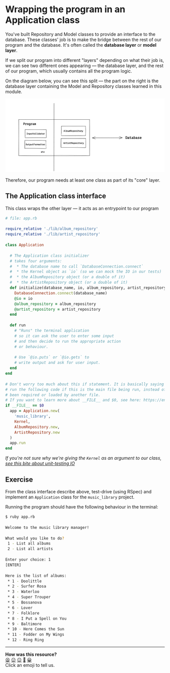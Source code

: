 # Wrapping the program in an Application class

You've built Repository and Model classes to provide an interface to the database. These
classes' job is to make the bridge between the rest of our program and the database. It's
often called the **database layer** or **model layer**.

If we split our program into different "layers" depending on what their job is, we can see
two different ones appearing — the database layer, and the rest of our program, which
usually contains all the program logic.

On the diagram below, you can see this split — the part on the right is the database layer
containing the Model and Repository classes learned in this module.

![Program layers](./resources/program-layers.png)

Therefore, our program needs at least one class as part of its "core" layer.

## The Application class interface

This class wraps the other layer — it acts as an entrypoint to our program

```ruby
# file: app.rb

require_relative './lib/album_repository'
require_relative './lib/artist_repository'

class Application

  # The Application class initializer
  # takes four arguments:
  #  * The database name to call `DatabaseConnection.connect`
  #  * the Kernel object as `io` (so we can mock the IO in our tests)
  #  * the AlbumRepository object (or a double of it)
  #  * the ArtistRepository object (or a double of it)
  def initialize(database_name, io, album_repository, artist_repository)
    DatabaseConnection.connect(database_name)
    @io = io
    @album_repository = album_repository
    @artist_repository = artist_repository
  end

  def run
    # "Runs" the terminal application
    # so it can ask the user to enter some input
    # and then decide to run the appropriate action
    # or behaviour.

    # Use `@io.puts` or `@io.gets` to
    # write output and ask for user input.
  end
end

# Don't worry too much about this if statement. It is basically saying "only
# run the following code if this is the main file being run, instead of having
# been required or loaded by another file.
# If you want to learn more about __FILE__ and $0, see here: https://en.wikibooks.org/wiki/Ruby_Programming/Syntax/Variables_and_Constants#Pre-defined_Variables
if __FILE__ == $0
  app = Application.new(
    'music_library',
    Kernel,
    AlbumRepository.new,
    ArtistRepository.new
  )
  app.run
end
```

_If you're not sure why we're giving the `Kernel` as an argument to our class, [see this bite about unit-testing IO](https://github.com/makersacademy/golden-square/blob/main/mocking_bites/05_unit_testing_terminal_io_bite.md)_

## Exercise

From the class interface describe above, test-drive (using RSpec) and implement an `Application` class for the `music_library` project.

Running the program should have the following behaviour in the terminal:

```bash
$ ruby app.rb

Welcome to the music library manager!

What would you like to do?
 1 - List all albums
 2 - List all artists

Enter your choice: 1
[ENTER]

Here is the list of albums:
 * 1 - Doolittle
 * 2 - Surfer Rosa
 * 3 - Waterloo
 * 4 - Super Trouper
 * 5 - Bossanova
 * 6 - Lover
 * 7 - Folklore
 * 8 - I Put a Spell on You
 * 9 - Baltimore
 * 10 -	Here Comes the Sun
 * 11 - Fodder on My Wings
 * 12 -	Ring Ring
```

<!-- BEGIN GENERATED SECTION DO NOT EDIT -->

---

**How was this resource?**  
[😫](https://airtable.com/shrUJ3t7KLMqVRFKR?prefill_Repository=makersacademy%2Fdatabases&prefill_File=challenges%2F07_wrapping_in_application_class.md&prefill_Sentiment=😫) [😕](https://airtable.com/shrUJ3t7KLMqVRFKR?prefill_Repository=makersacademy%2Fdatabases&prefill_File=challenges%2F07_wrapping_in_application_class.md&prefill_Sentiment=😕) [😐](https://airtable.com/shrUJ3t7KLMqVRFKR?prefill_Repository=makersacademy%2Fdatabases&prefill_File=challenges%2F07_wrapping_in_application_class.md&prefill_Sentiment=😐) [🙂](https://airtable.com/shrUJ3t7KLMqVRFKR?prefill_Repository=makersacademy%2Fdatabases&prefill_File=challenges%2F07_wrapping_in_application_class.md&prefill_Sentiment=🙂) [😀](https://airtable.com/shrUJ3t7KLMqVRFKR?prefill_Repository=makersacademy%2Fdatabases&prefill_File=challenges%2F07_wrapping_in_application_class.md&prefill_Sentiment=😀)  
Click an emoji to tell us.

<!-- END GENERATED SECTION DO NOT EDIT -->
